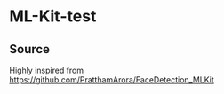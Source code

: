 # ML-Kit-test

## Source

Highly inspired from https://github.com/PratthamArora/FaceDetection_MLKit
